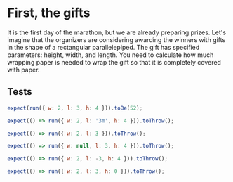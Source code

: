 # First, the gifts

It is the first day of the marathon, but we are already preparing prizes. Let's imagine that the organizers are
considering awarding the winners with gifts in the shape of a rectangular parallelepiped. The gift has specified
parameters: height, width, and length. You need to calculate how much wrapping paper is needed to wrap the gift so
that it is completely covered with paper.

## Tests

```javascript
expect(run({ w: 2, l: 3, h: 4 })).toBe(52);

expect(() => run({ w: 2, l: '3m', h: 4 })).toThrow();

expect(() => run({ w: 2, l: 3 })).toThrow();

expect(() => run({ w: null, l: 3, h: 4 })).toThrow();

expect(() => run({ w: 2, l: -3, h: 4 })).toThrow();

expect(() => run({ w: 2, l: 3, h: 0 })).toThrow();
```
